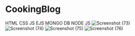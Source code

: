 # CookingBlog
HTML CSS JS EJS 
MONGO DB NODE JS
![Screenshot (73)](https://github.com/SHIRISH-30/CookingBlog/assets/102011980/3031af1a-226c-44aa-a130-6e202b6b838e)
![Screenshot (74)](https://github.com/SHIRISH-30/CookingBlog/assets/102011980/d8ca71dd-1f50-4020-8080-dbc1284ff352)
![Screenshot (75)](https://github.com/SHIRISH-30/CookingBlog/assets/102011980/4fe1c0ed-67cf-4ce3-a0db-6aa9bbf55c60)
![Screenshot (76)](https://github.com/SHIRISH-30/CookingBlog/assets/102011980/4e519ca7-2a7c-4f28-ac86-61007a8e8aef)
